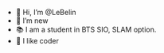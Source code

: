 - 👋 Hi, I’m @LeBelin
- 👀 I’m new
- 📚 I am a student in BTS SIO, SLAM option.
- 💞️ I like coder


<!---
LeBelin/LeBelin is a ✨ special ✨ repository because its `README.md` (this file) appears on your GitHub profile.
You can click the Preview link to take a look at your changes.
- 📫 How to reach me ...
--->


